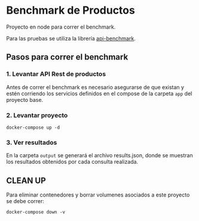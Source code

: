 # Benchmark de Productos

Proyecto en node para correr el benchmark.

Para las pruebas se utiliza la librería [api-benchmark](https://www.npmjs.com/package/api-benchmark).

## Pasos para correr el benchmark

### 1. Levantar API Rest de productos

Antes de correr el benchmark es necesario asegurarse de que existan y estén corriendo los servicios definidos en el compose de la carpeta `app` del proyecto base.

### 2. Levantar proyecto

```
docker-compose up -d
```

### 3. Ver resultados

En la carpeta `output` se generará el archivo results.json, donde se muestran los resultados obtenidos por cada consulta realizada.

## CLEAN UP

Para eliminar contenedores y borrar volumenes asociados a este proyecto se debe correr:

```
docker-compose down -v
```
